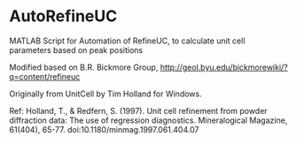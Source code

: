 # AutoRefineUC
MATLAB Script for Automation of RefineUC, to calculate unit cell parameters based on peak positions

Modified based on B.R. Bickmore Group, http://geol.byu.edu/bickmorewiki/?q=content/refineuc

Originally from UnitCell by Tim Holland for Windows. 

Ref: Holland, T., & Redfern, S. (1997). Unit cell refinement from powder diffraction data: The use of regression diagnostics. Mineralogical Magazine, 61(404), 65-77. doi:10.1180/minmag.1997.061.404.07
